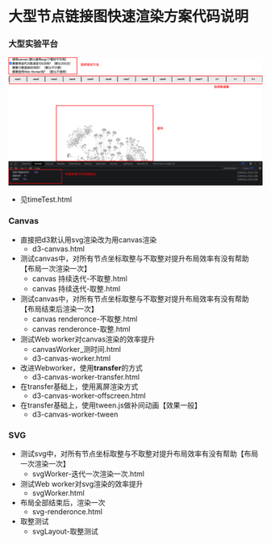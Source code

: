 # 大型节点链接图快速渲染方案代码说明

### 大型实验平台

![image-20220803155805976](https://raw.githubusercontent.com/zqqcee/img_repo/main/img/202208031558044.png)

- 见timeTest.html

### Canvas

- 直接把d3默认用svg渲染改为用canvas渲染
  - d3-canvas.html
- 测试canvas中，对所有节点坐标取整与不取整对提升布局效率有没有帮助【布局一次渲染一次】
  - canvas 持续迭代-不取整.html
  - canvas 持续迭代-取整.html
- 测试canvas中，对所有节点坐标取整与不取整对提升布局效率有没有帮助【布局结束后渲染一次】
  - canvas renderonce-不取整.html
  - canvas renderonce-取整.html
- 测试Web worker对canvas渲染的效率提升
  - canvasWorker_测时间.html
  - d3-canvas-worker.html
- 改进Webworker，使用**transfer**的方式
  - d3-canvas-worker-transfer.html
- 在transfer基础上，使用离屏渲染方式
  - d3-canvas-worker-offscreen.html
- 在transfer基础上，使用tween.js做补间动画【效果一般】
  - d3-canvas-worker-tween

### SVG

- 测试svg中，对所有节点坐标取整与不取整对提升布局效率有没有帮助【布局一次渲染一次】
  - svgWorker-迭代一次渲染一次.html
- 测试Web worker对svg渲染的效率提升
  - svgWorker.html
- 布局全部结束后，渲染一次
  - svg-renderonce.html
- 取整测试
  - svgLayout-取整测试